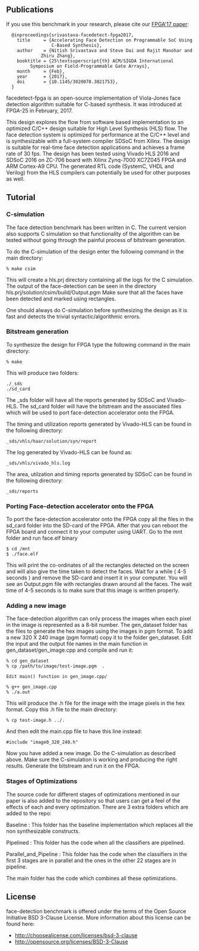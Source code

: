 Publications
------------------------------------------------------------------------

If you use this benchmark in your research, please cite our [FPGA'17
paper][4]:

```
  @inproceedings{srivastava-facedetect-fpga2017,
    title     = {Accelerating Face Detection on Programmable SoC Using
                 C-Based Synthesis},
    author    = {Nitish Srivastava and Steve Dai and Rajit Manohar and
	         Zhiru Zhang},
    booktitle = {25\textsuperscript{th} ACM/SIGDA International
		 Symposium on Field-Programmable Gate Arrays},
    month     = {Feb},
    year      = {2017},
    doi       = {10.1145/3020078.3021753},
  }
```

 [4]: http://dx.doi.org/10.1145/3020078.3021753


facedetect-fpga is an open-source implementation of Viola-Jones face
detection algorithm suitable for C-based synthesis. It was introduced 
at FPGA-25 in February, 2017. 

This design explores the flow from software based implementation to 
an optimized C/C++ design suitable for High Level Synthesis (HLS) flow.
The face detection system is optimized for performance at the
C/C++ level and is synthesizable with a full-system compiler 
SDSoC from Xilinx. The design is suitable for real-time face detection 
applications and achieves a frame rate of 30 fps. The design has been 
tested using Vivado HLS 2016 and SDSoC 2016 on ZC-706 board with
Xilinx Zynq-7000 XC7Z045 FPGA and ARM Cortex-A9 CPU. The generated 
RTL code (SystemC, VHDL and Verilog) from the HLS compilers can 
potentially be used for other purposes as well. 

Tutorial
------------------------------------------------------------------------

### C-simulation

The face detection benchmark has been written in C. The current version
also supports C simulation so that functionality of the algorithm can be
tested without going through the painful process of bitstream generation.

To do the C-simulation of the design enter the following command in the
main directory:

    % make csim

This will create a hls.prj directory containing all the logs for the C
simulation. The output of the face-detection can be seen in the directory
hls.prj/solution/csim/build/Output.pgm Make sure that all the faces have
been detected and marked using rectangles.

One should always do C-simulation before synthesizing the design as it
is fast and detects the trivial syntactic/algorithmic errors.

### Bitstream generation

To synthesize the design for FPGA type the following command in the main
directory:

    % make

This will produce two folders:

    ./_sds
    ./sd_card

The \_sds folder will have all the reports generated by SDSoC and
Vivado-HLS.  The sd\_card folder will have the bitstream and the
associated files which will be used to port face-detection accelerator
onto the FPGA.

The timing and utilization reports generated by Vivado-HLS can be found
in the following directory:

    _sds/vhls/haar/solution/syn/report

The log generated by Vivado-HLS can be found as:

    _sds/vhls/vivado_hls.log

The area, utilzation and timing reports generated by SDSoC can be found
in the following directory:

    _sds/reports

### Porting Face-detection accelerator onto the FPGA

To port the face-detection accelerator onto the FPGA copy all the files
in the sd\_card folder into the SD-card of the FPGA. After that you can
reboot the FPGA board and connect it to your computer using UART. Go to
the mnt folder and run face.elf binary

    $ cd /mnt
    $ ./face.elf

This will print the co-ordinates of all the rectangles detected on the
screen and will also give the time taken to detect the faces. Wait for a
while ( 4-5 seconds ) and remove the SD-card and insert it in your
computer. You will see an Output.pgm file with rectangles drawn around
all the faces. The wait time of 4-5 seconds is to make sure that this
image is written properly.

### Adding a new image

The face-detection algorithm can only process the images when each pixel
in the image is represented as a 8-bit number. The gen\_dataset folder
has the files to generate the hex images using the images in pgm format.
To add a new 320 X 240 image (pgm format) copy it to the folder
gen\_dataset. Edit the input and the output file names in the main
function in gen\_dataset/gen\_image.cpp and compile and run it:

    % cd gen_dataset
    % cp /path/to/image/test-image.pgm  .

    Edit main() function in gen_image.cpp/

    % g++ gen_image.cpp
    % ./a.out

This will produce the .h file for the image with the image pixels in the
hex format. Copy this .h file to the main directory:

    % cp test-image.h ../.

And then edit the main.cpp file to have this line instead:

    #include "image0_320_240.h"

Now you have added a new image. Do the C-simulation as described above.
Make sure the C-simulation is working and producing the right results.
Generate the bitstream and run it on the FPGA.


### Stages of Optimizations

The source code for different stages of optimizations mentioned in our
paper is also added to the repository so that users can get a feel of
the effects of each and every optimzation. There are 3 extra folders
which are added to the repo:

Baseline : This folder has the baseline implementation which replaces
all the non synthesizable constructs.

Pipelined : This folder has the code when all the classifiers are
pipelined.

Parallel\_and\_Pipeline : This folder has the code when the classifiers
in the first 3 stages are in parallel and the ones in  the other 22
stages are in pipeline.

The main folder has the code which combines all these optimizations.


License
------------------------------------------------------------------------

face-detection benchmark is offered under the terms of the Open Source
Initiative BSD 3-Clause License. More information about this license can
be found here:

 - http://choosealicense.com/licenses/bsd-3-clause
 - http://opensource.org/licenses/BSD-3-Clause



